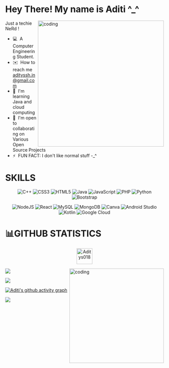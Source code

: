 
Hey There! My name is Aditi ^_^
=============================================================================================================================

<img align="right" alt="coding" width="400" src="https://64.media.tumblr.com/83ab6d6c3e5e8a301c9537e24e9790f9/826a2514c6376f30-55/s1280x1920/e25d3e5edae3cdd4795c4308031b7196284f5ea2.gif">



Just a techie NeRd !

*   💻  A Computer Engineering Student.
*   ✉️  How to reach me [adityssh.in@gmail.com](mailto:adityssh.in@gmail.com)
*   🧠  I'm learning Java and cloud computing
*   🤝  I'm open to collaborating on Various Open Source Projects
*   ⚡  FUN FACT: I don't like normal stuff -_^

<h1 align="left">SKILLS</h1>
<div align="center">
<p>

 ![C++](https://img.shields.io/badge/c++-%2300599C.svg?style=for-the-badge&logo=c%2B%2B&logoColor=white) 
 ![CSS3](https://img.shields.io/badge/css3-%231572B6.svg?style=for-the-badge&logo=css3&logoColor=white)
 ![HTML5](https://img.shields.io/badge/html5-%23E34F26.svg?style=for-the-badge&logo=html5&logoColor=white)
 ![Java](https://img.shields.io/badge/java-%23ED8B00.svg?style=for-the-badge&logo=java&logoColor=white)
 ![JavaScript](https://img.shields.io/badge/javascript-%23323330.svg?style=for-the-badge&logo=javascript&logoColor=%23F7DF1E)
 ![PHP](https://img.shields.io/badge/php-%23777BB4.svg?style=for-the-badge&logo=php&logoColor=white)
 ![Python](https://img.shields.io/badge/python-3670A0?style=for-the-badge&logo=python&logoColor=ffdd54)
 ![Bootstrap](https://img.shields.io/badge/bootstrap-%23563D7C.svg?style=for-the-badge&logo=bootstrap&logoColor=white)
 
 </p>
  
  </div>
 <div align="center">
<p>
  
 ![NodeJS](https://img.shields.io/badge/node.js-6DA55F?style=for-the-badge&logo=node.js&logoColor=white)
 ![React](https://img.shields.io/badge/react-%2320232a.svg?style=for-the-badge&logo=react&logoColor=%2361DAFB)
 ![MySQL](https://img.shields.io/badge/mysql-%2300f.svg?style=for-the-badge&logo=mysql&logoColor=white)
 ![MongoDB](https://img.shields.io/badge/MongoDB-%234ea94b.svg?style=for-the-badge&logo=mongodb&logoColor=white)
 ![Canva](https://img.shields.io/badge/Canva-%2300C4CC.svg?style=for-the-badge&logo=Canva&logoColor=white)
 ![Android Studio](https://img.shields.io/badge/Android%20Studio-3DDC84.svg?style=for-the-badge&logo=android-studio&logoColor=white)
 ![Kotlin](https://img.shields.io/badge/kotlin-%237F52FF.svg?style=for-the-badge&logo=kotlin&logoColor=white)
 ![Google Cloud](https://img.shields.io/badge/GoogleCloud-%234285F4.svg?style=for-the-badge&logo=google-cloud&logoColor=white)

 </p>
 </div>

# 📊GITHUB STATISTICS
 
<p align="center" margin="50cm"> <img src="https://komarev.com/ghpvc/?username=Aditys018&label=Visitor's%20Count&color=0e75b6&style=flat" alt="Aditys018 "  height="50" length="40" /> </p>





<!--
<h1 align="center">HACKERRANK BADGES</h1>
<div align="center">

 ![Hackerrank Stats](https://hackerrank-stats.vercel.app/api?username=adityssh_in)
</div>

<tr>
  <td align="left">
  <p align="left">
    <a href="https://github.com/Aditys018">
      <img align="left"src="https://github-readme-stats.vercel.app/api/top-langs?username=Aditys018&show_icons=true&theme=tokyo-night&locale=en&bg_color=0d1117&hide_border=false&layout=compact"/>
    </a>
    </td>
    -->

  <!-- ![](https://github-readme-stats.vercel.app/api/top-langs/?username=Aditys018&theme=dark&hide_border=false&include_all_commits=false&count_private=false&layout=compact)

    -->

  </p>
 </tr>
</table>

<img align="right" alt="coding" width="300" height="300" src="https://i.pinimg.com/564x/72/9a/e5/729ae50c9b1b9a77aa50b3e4486b7b9c.jpg">


![](https://github-readme-stats.vercel.app/api/top-langs/?username=Aditys018&theme=dark&hide_border=false&include_all_commits=false&count_private=false&layout=compact)


<img align="center" src="https://github-readme-streak-stats.herokuapp.com/?user=Aditys018&theme=tokyonight&hide_border=false"/>



[![Aditi's github activity graph](https://github-readme-activity-graph.vercel.app/graph?username=Aditys018&theme=tokyo-night)](https://github.com/Aditys018/github-readme-activity-graph)


![](https://capsule-render.vercel.app/api?type=waving&height=100&width=500&section=footer&align=center)




